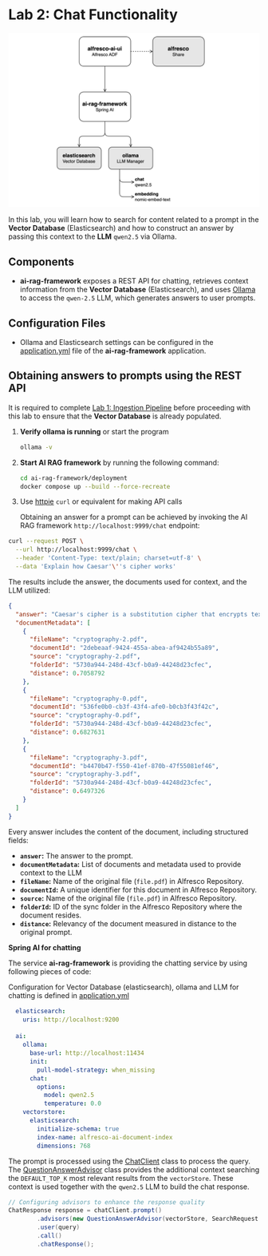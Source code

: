 # Lab 2: Chat Functionality

![Chatting Diagram](alfresco-ai-framework-chatting.png)

In this lab, you will learn how to search for content related to a prompt in the **Vector Database** (Elasticsearch) and how to construct an answer by passing this context to the **LLM** `qwen2.5` via Ollama.

## Components

- **ai-rag-framework** exposes a REST API for chatting, retrieves context information from the **Vector Database** (Elasticsearch), and uses [Ollama](https://ollama.com/) to access the `qwen-2.5` LLM, which generates answers to user prompts.

## Configuration Files

- Ollama and Elasticsearch settings can be configured in the [application.yml](https://github.com/aborroy/alfresco-ai-framework/blob/main/ai-rag-framework/src/main/resources/application.yml#L13) file of the **ai-rag-framework** application.  

## Obtaining answers to prompts using the REST API

It is required to complete [Lab 1: Ingestion Pipeline](docs/lab1-ingestion.md) before proceeding with this lab to ensure that the **Vector Database** is already populated.

1. **Verify ollama is running** or start the program

   ```sh
   ollama -v
   ```

2. **Start AI RAG framework** by running the following command:

    ```sh
    cd ai-rag-framework/deployment
    docker compose up --build --force-recreate
    ```

3. Use [httpie](https://httpie.io/cli) `curl` or equivalent for making API calls

   Obtaining an answer for a prompt can be achieved by invoking the AI RAG framework `http://localhost:9999/chat` endpoint:

```bash
curl --request POST \
  --url http://localhost:9999/chat \
  --header 'Content-Type: text/plain; charset=utf-8' \
  --data 'Explain how Caesar'\''s cipher works'
```

   The results include the answer, the documents used for context, and the LLM utilized:

```json
{
  "answer": "Caesar's cipher is a substitution cipher that encrypts text by shifting each letter by a fixed number of positions in the alphabet.",
  "documentMetadata": [
    {
      "fileName": "cryptography-2.pdf",
      "documentId": "2debeaaf-9424-455a-abea-af9424b55a89",
      "source": "cryptography-2.pdf",
      "folderId": "5730a944-248d-43cf-b0a9-44248d23cfec",
      "distance": 0.7058792
    },
    {
      "fileName": "cryptography-0.pdf",
      "documentId": "536fe0b0-cb3f-43f4-afe0-b0cb3f43f42c",
      "source": "cryptography-0.pdf",
      "folderId": "5730a944-248d-43cf-b0a9-44248d23cfec",
      "distance": 0.6827631
    },
    {
      "fileName": "cryptography-3.pdf",
      "documentId": "b4470b47-f550-41ef-870b-47f55081ef46",
      "source": "cryptography-3.pdf",
      "folderId": "5730a944-248d-43cf-b0a9-44248d23cfec",
      "distance": 0.6497326
    }
  ]
}
```

Every answer includes the content of the document, including structured fields:

- **`answer`:** The answer to the prompt.
- **`documentMetadata`:** List of documents and metadata used to provide context to the LLM
- **`fileName`:** Name of the original file (`file.pdf`) in Alfresco Repository.
- **`documentId`:** A unique identifier for this document in Alfresco Repository.
- **`source`:** Name of the original file (`file.pdf`) in Alfresco Repository.
- **`folderId`:** ID of the sync folder in the Alfresco Repository where the document resides. 
- **`distance`:** Relevancy of the document measured in distance to the original prompt.


**Spring AI for chatting**

The service **ai-rag-framework** is providing the chatting service by using following pieces of code:

Configuration for Vector Database (elasticsearch), ollama and LLM for chatting is defined in [application.yml](https://github.com/aborroy/alfresco-ai-framework/blob/main/ai-rag-framework/src/main/resources/application.yml)

```yaml
  elasticsearch:
    uris: http://localhost:9200

  ai:
    ollama:
      base-url: http://localhost:11434
      init:
        pull-model-strategy: when_missing
      chat:
        options:
          model: qwen2.5
          temperature: 0.0
    vectorstore:
      elasticsearch:
        initialize-schema: true
        index-name: alfresco-ai-document-index
        dimensions: 768
```

The prompt is processed using the [ChatClient](https://github.com/spring-projects/spring-ai/blob/main/spring-ai-core/src/main/java/org/springframework/ai/chat/client/ChatClient.java) class to process the query. The [QuestionAnswerAdvisor](https://github.com/spring-projects/spring-ai/blob/main/spring-ai-core/src/main/java/org/springframework/ai/chat/client/advisor/QuestionAnswerAdvisor.java) class provides the additional context searching the `DEFAULT_TOP_K` most relevant results from the `vectorStore`. These context is used together with the `qwen2.5` LLM to build the chat response.


```java
// Configuring advisors to enhance the response quality
ChatResponse response = chatClient.prompt()
        .advisors(new QuestionAnswerAdvisor(vectorStore, SearchRequest.defaults().withTopK(DEFAULT_TOP_K)))
        .user(query)
        .call()
        .chatResponse();

```        